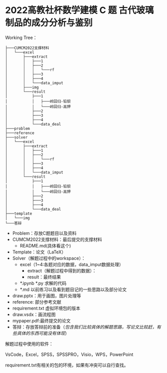 # 2022高教社杯数学建模 **C** **题** **古代玻璃制品的成分分析与鉴别**

Working Tree：
```
├───CUMCM2022支撑材料
│   └───excel
│       ├───extract
│       │   ├───1
│       │   ├───2
│       │   │   └───rf
│       │   ├───3
│       │   ├───4
│       │   └───data_imput
│       ├───img
│       └───result
│           ├───1
│           │   ├───岭回归-铅钡
│           │   └───岭回归-高钾
│           ├───2
│           ├───3
│           ├───4
│           └───data_deal
├───problem
├───reference
├───solver
│   └───excel
│       ├───extract
│       │   ├───1
│       │   ├───2
│       │   │   └───rf
│       │   ├───3
│       │   ├───4
│       │   └───data_imput
│       └───result
│           ├───1
│           │   ├───岭回归-铅钡
│           │   └───岭回归-高钾
│           ├───2
│           ├───3
│           ├───4
│           └───data_deal
├───template
│   └───img
└───答辩
```

- Problem：存放C题题目以及资料
- CUMCM2022支撑材料：最后提交的支撑材料
  - README.md(具体看这个)
- Template：论文（LaTeX）
- Solver（解题过程中的workspace）：
  - excel（1~4:各题对应的数据，data_imput数据处理）
    - extract（解题过程中得到的数据）：
    - result：最终结果
  - \*.ipynb \*.py  求解的代码
  - \*.md 以前练习以及看到题目记的一些思路以及部分论文
- draw.pptx：用于画图，图片处理等
- reference: 部分参考文献
- requirement.txt 虚拟环境包的版本
- draw.vsdx：画流程图
- mypaper.pdf:最终提交的论文
- 答辩：存放答辩前的准备（*包含我们比较具体的解题思路，写论文比较赶，有些具体的东西可能没有体现*）

解题过程中使用的软件：

VsCode，Excel，SPSS，SPSSPRO，Visio，WPS，PowerPoint



requirement.txt有相关的包的环境，如果有冲突可以自行查找。
